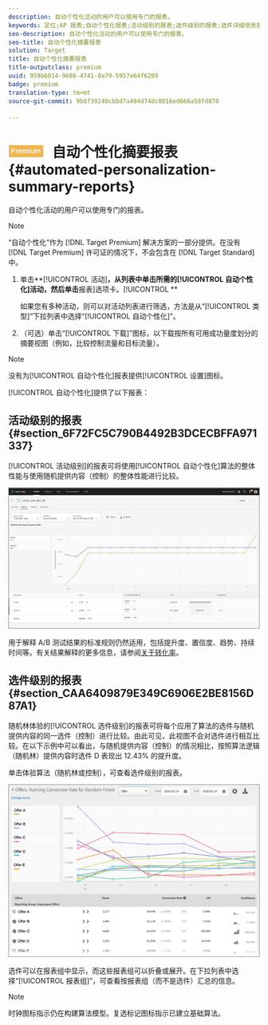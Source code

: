 ```yaml
---
description: 自动个性化活动的用户可以使用专门的报表。
keywords: 定位;AP 报表;自动个性化报表;活动级别的报表;选件级别的报表;选件详细信息报表
seo-description: 自动个性化活动的用户可以使用专门的报表。
seo-title: 自动个性化摘要报表
solution: Target
title: 自动个性化摘要报表
title-outputclass: premium
uuid: 959b6814-9686-4741-8a79-5957e64f6209
badge: premium
translation-type: tm+mt
source-git-commit: 9b8f39240cbbd7a494d74dc0016ed666a58fd870

---
```



# ![PREMIUM](/help/assets/premium.png) 自动个性化摘要报表{#automated-personalization-summary-reports}

自动个性化活动的用户可以使用专门的报表。

>[!NOTE]
>
>“自动个性化”作为 [!DNL Target Premium] 解决方案的一部分提供。在没有 [!DNL Target Premium] 许可证的情况下，不会包含在 [!DNL Target Standard] 中。

1. 单击**[!UICONTROL 活动]**，从列表中单击所需的[!UICONTROL 自动个性化]活动，然后单击**报表]选项卡。[!UICONTROL **

   如果您有多种活动，则可以对活动列表进行筛选，方法是从“[!UICONTROL 类型]”下拉列表中选择“[!UICONTROL 自动个性化]”。

1. （可选）单击“[!UICONTROL 下载]”图标，以下载按所有可用成功量度划分的摘要视图（例如，比较控制流量和目标流量）。

>[!NOTE]
>
>没有为[!UICONTROL 自动个性化]报表提供[!UICONTROL 设置]图标。

[!UICONTROL 自动个性化]提供了以下报表：

## 活动级别的报表 {#section_6F72FC5C790B4492B3DCECBFFA971337}

[!UICONTROL 活动级别]的报表可将使用[!UICONTROL 自动个性化]算法的整体性能与使用随机提供内容（控制）的整体性能进行比较。

![](assets/box_plot_ap.jpg)

用于解释 A/B 测试结果的标准规则仍然适用，包括提升度、置信度、趋势、持续时间等。有关结果解释的更多信息，请参阅[关于转化率](../c-reports/conversion-rate.md#concept_2D9FEDE8F94A485DAC86D611BFBDC844)。

## 选件级别的报表 {#section_CAA6409879E349C6906E2BE8156D87A1}

随机林体验的[!UICONTROL 选件级别]的报表可将每个应用了算法的选件与随机提供内容的同一选件（控制）进行比较。由此可见，此视图不会对选件进行相互比较。在以下示例中可以看出，与随机提供内容（控制）的情况相比，按照算法逻辑（随机林）提供内容时选件 D 表现出 12.43% 的提升度。

单击体验算法（随机林或控制），可查看选件级别的报表。

![](assets/ap_OfferLevelRpt.png)

选件可以在报表组中显示，而这些报表组可以折叠或展开。在下拉列表中选择“[!UICONTROL 报表组]”，可查看按报表组（而不是选件）汇总的信息。

>[!NOTE]
>
>时钟图标指示仍在构建算法模型。复选标记图标指示已建立基础算法。

